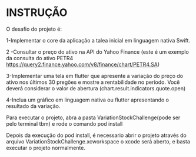 # INSTRUÇÃO


O desafio do projeto é:

1-Implementar o core da aplicação a talea inicial em linguagem nativa Swift.

2 -Consultar o preço do ativo na API do Yahoo Finance (este é um exemplo da consulta do ativo PETR4 https://query2.finance.yahoo.com/v8/finance/chart/PETR4.SA)

3-Implementar uma tela em flutter que apresente a variação do preço do ativo nos últimos 30 pregões e mostre a rentabilidade no período. Você deverá considerar o valor de abertura (chart.result.indicators.quote.open)

4-Inclua um gráfico em linguagem nativa ou flutter apresentando o resultado da variação.


Para executar o projeto, abra a pasta VariationStockChallenge(pode ser pelo terminal tbm) e rode o comando pod install

Depois da execução do pod install, é necessario abrir o projeto através do arquivo VariationStockChallenge.xcworkspace
o xcode será aberto, e basta executar o projeto normalmente.


